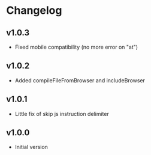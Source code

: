 # Changelog

## v1.0.3

- Fixed mobile compatibility (no more error on "at")

## v1.0.2

- Added compileFileFromBrowser and includeBrowser

## v1.0.1

- Little fix of skip js instruction delimiter

## v1.0.0

- Initial version
